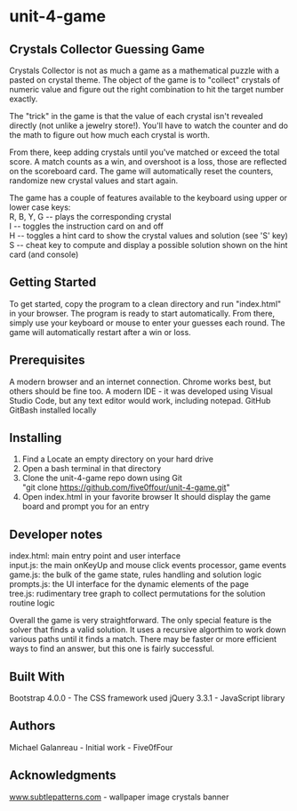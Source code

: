 # unit-4-game

## Crystals Collector Guessing Game

Crystals Collector is not as much a game as a mathematical puzzle with a pasted on crystal theme.   The object of the game is to "collect" crystals of numeric value and figure out the right combination to hit the target number exactly.

The "trick" in the game is that the value of each crystal isn't revealed directly (not unlike a jewelry store!).  You'll have to watch the counter and do the math to figure out how much each crystal is worth.

From there,  keep adding crystals until you've matched or exceed the total score.   A match counts as a win,  and overshoot is a loss, those are reflected on the scoreboard card.   The game will automatically reset the counters,  randomize new crystal values and start again.

The game has a couple of features available to the keyboard using upper or lower case keys:  
    R, B, Y, G --  plays the corresponding crystal  
    I          --  toggles the instruction card on and off  
    H          --  toggles a hint card to show the crystal values and solution (see 'S' key)  
    S          --  cheat key to compute and display a possible solution shown on the hint card (and console)  

## Getting Started
To get started,  copy the program to a clean directory and run "index.html" in your browser.   The program is ready to start automatically.  From there,  simply use your keyboard or mouse to enter your guesses each round.   The game will automatically restart after a win or loss.

## Prerequisites
A modern browser and an internet connection.   Chrome works best, but others should be fine too.
A modern IDE - it was developed using Visual Studio Code, but any text editor would work, including notepad.
GitHub 
GitBash installed locally

## Installing
1.  Find a Locate an empty directory on your hard drive
2.  Open a bash terminal in that directory
3.  Clone the unit-4-game repo down using  Git   
         "git clone https://github.com/five0ffour/unit-4-game.git"
4.  Open index.html in your favorite browser
        It should display the game board and prompt you for an entry

## Developer notes
index.html:  main entry point and user interface  
input.js:  the main onKeyUp and mouse click events processor, game events    
game.js:   the bulk of the game state, rules handling and solution logic            
prompts.js: the UI interface for the dynamic elements of the page  
tree.js:   rudimentary tree graph to collect permutations for the solution routine logic  

Overall the game is very straightforward.  The only special feature is the solver that finds a valid solution.  It uses a 
recursive algorthim to work down various paths until it finds a match.   There may be faster or more efficient ways to find 
an answer, but this one is fairly successful.

## Built With
Bootstrap 4.0.0 - The CSS framework used
jQuery 3.3.1 - JavaScript library

## Authors
Michael Galanreau - Initial work - Five0fFour

## Acknowledgments
www.subtlepatterns.com  - wallpaper image
crystals banner 